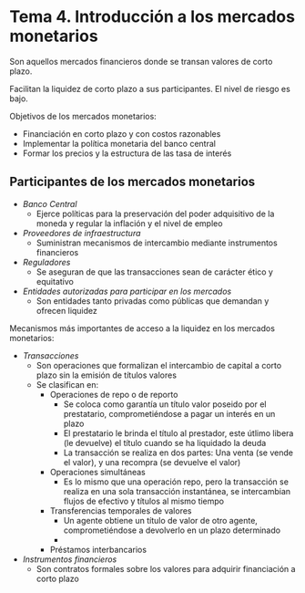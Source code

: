 # Tema 4. Introducción a los mercados monetarios

Son aquellos mercados financieros donde se transan valores de corto plazo.

Facilitan la liquidez de corto plazo a sus participantes.
El nivel de riesgo es bajo.

Objetivos de los mercados monetarios:
- Financiación en corto plazo y con costos razonables
- Implementar la política monetaria del banco central
- Formar los precios y la estructura de las tasa de interés


## Participantes de los mercados monetarios

- _Banco Central_
	- Ejerce políticas para la preservación del poder adquisitivo de la moneda y regular la inflación y el nivel de empleo
- _Proveedores de infraestructura_
	- Suministran mecanismos de intercambio mediante instrumentos financieros
- _Reguladores_
	- Se aseguran de que las transacciones sean de carácter ético y equitativo
- _Entidades autorizadas para participar en los mercados_
	- Son entidades tanto privadas como públicas que demandan y ofrecen liquidez

Mecanismos más importantes de acceso a la liquidez en los mercados monetarios:
- _Transacciones_
	- Son operaciones que formalizan el intercambio de capital a corto plazo sin la emisión de títulos valores
	- Se clasifican en:
		- Operaciones de repo o de reporto
			- Se coloca como garantía un título valor poseido por el prestatario, comprometiéndose a pagar un interés en un plazo
			- El prestatario le brinda el título al prestador, este útlimo libera (le devuelve) el título cuando se ha liquidado la deuda
			- La transacción se realiza en dos partes: Una venta (se vende el valor), y una recompra (se devuelve el valor)
		- Operaciones simultáneas
			- Es lo mismo que una operación repo, pero la transacción se realiza en una sola transacción instantánea, se intercambian flujos de efectivo y títulos al mismo tiempo
		- Transferencias temporales de valores
			- Un agente obtiene un título de valor de otro agente, comprometiéndose a devolverlo en un plazo determinado
			- 
		- Préstamos interbancarios
- _Instrumentos financieros_
	- Son contratos formales sobre los valores para adquirir financiación a corto plazo

